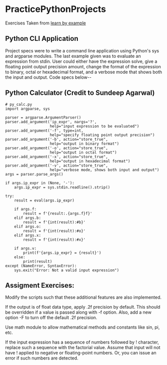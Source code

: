 # PracticePythonProjects

Exercises Taken from [learn by example](https://learnbyexample.github.io/practice_python_projects/calculator/exercises.html)

## Python CLI Application
Project specs were to write a command line application using Python's sys and argparse modules. The last example given was to evaluate an expression from stdin. User could either have the expression solve, give a floating point output precision amount, change the format of the expression to binary, octal or hexadecimal format, and a verbose mode that shows both the input and output. Code specs below--

## Python Calculator (Credit to Sundeep Agarwal)
```
# py_calc.py
import argparse, sys

parser = argparse.ArgumentParser()
parser.add_argument('ip_expr', nargs='?',
                    help="input expression to be evaluated")
parser.add_argument('-f', type=int,
                    help="specify floating point output precision")
parser.add_argument('-b', action="store_true",
                    help="output in binary format")
parser.add_argument('-o', action="store_true",
                    help="output in octal format")
parser.add_argument('-x', action="store_true",
                    help="output in hexadecimal format")
parser.add_argument('-v', action="store_true",
                    help="verbose mode, shows both input and output")
args = parser.parse_args()

if args.ip_expr in (None, '-'):
    args.ip_expr = sys.stdin.readline().strip()

try:
    result = eval(args.ip_expr)

    if args.f:
        result = f'{result:.{args.f}f}'
    elif args.b:
        result = f'{int(result):#b}'
    elif args.o:
        result = f'{int(result):#o}'
    elif args.x:
        result = f'{int(result):#x}'

    if args.v:
        print(f'{args.ip_expr} = {result}')
    else:
        print(result)
except (NameError, SyntaxError):
    sys.exit("Error: Not a valid input expression")
```

## Assigment Exercises:
Modify the scripts such that these additional features are also implemented.

If the output is of float data type, apply .2f precision by default. This should be overridden if a value is passed along with -f option. Also, add a new option -F to turn off the default .2f precision.

Use math module to allow mathematical methods and constants like sin, pi, etc.

If the input expression has a sequence of numbers followed by ! character, replace such a sequence with the factorial value. Assume that input will not have ! applied to negative or floating-point numbers. Or, you can issue an error if such numbers are detected.
